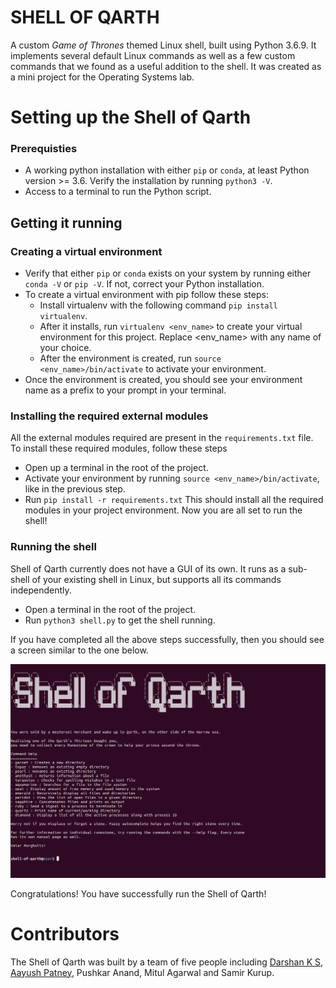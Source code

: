 # SHELL OF QARTH

A custom *Game of Thrones* themed Linux shell, built using Python 3.6.9. It implements several default Linux commands as well as a few custom commands that we found as a useful addition to the shell. 
It was created as a mini project for the Operating Systems lab.

# Setting up the Shell of Qarth

### Prerequisties
- A working python installation with either `pip` or `conda`, at least Python version >= 3.6. Verify the installation by running `python3 -V`. 
- Access to a terminal to run the Python script.

## Getting it running
### Creating a virtual environment
- Verify that either `pip` or `conda` exists on your system by running either `conda -V` or `pip -V`. If not, correct your Python installation.
- To create a virtual environment with pip follow these steps:
    - Install virtualenv with the following command ```pip install virtualenv```.
    - After it installs, run ```virtualenv <env_name>``` to create your virtual environment for this project. Replace <env_name> with any name of your choice.
    - After the environment is created, run ```source <env_name>/bin/activate``` to activate your environment.
- Once the environment is created, you should see your environment name as a prefix to your prompt in your terminal. 

### Installing the required external modules
All the external modules required are present in the `requirements.txt` file. To install these required modules, follow these steps
- Open up a terminal in the root of the project.
- Activate your environment by running ```source <env_name>/bin/activate```, like in the previous step.
- Run ```pip install -r requirements.txt```
This should install all the required modules in your project environment.
Now you are all set to run the shell!

### Running the shell
Shell of Qarth currently does not have a GUI of its own. It runs as a sub-shell of your existing shell in Linux, but supports all its commands independently.
- Open a terminal in the root of the project.
- Run ```python3 shell.py``` to get the shell running.

If you have completed all the above steps successfully, then you should see a screen similar to the one below.


![](https://raw.githubusercontent.com/darshan-k-s/shell-of-qarth/master/extras/shell.png?token=GHSAT0AAAAAABZ5UY5AZWY4VFEP7HISBD2OY2YDCUA)

Congratulations! You have successfully run the Shell of Qarth!

# Contributors
The Shell of Qarth was built by a team of five people including [Darshan K S](https://github.com/darshan-k-s), [Aayush Patney](https://github.com/aayushxx9302), Pushkar Anand, Mitul Agarwal and Samir Kurup.